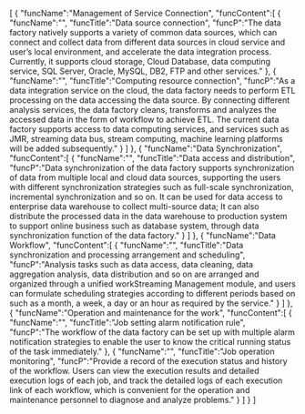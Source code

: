 [
	{
		"funcName":"Management of Service Connection",
		"funcContent":[
			{
				"funcName":"",
				"funcTitle":"Data source connection",
				"funcP":"The data factory natively supports a variety of common data sources, which can connect and collect data from different data sources in cloud service and user’s local environment, and accelerate the data integration process. Currently, it supports cloud storage, Cloud Database, data computing service, SQL Server, Oracle, MySQL, DB2, FTP and other services."
			},
			{
				"funcName":"",
				"funcTitle":"Computing resource connection",
				"funcP":"As a data integration service on the cloud, the data factory needs to perform ETL processing on the data accessing the data source. By connecting different analysis services, the data factory cleans, transforms and analyzes the accessed data in the form of workflow to achieve ETL. The current data factory supports access to data computing services, and services such as JMR, streaming data bus, stream computing, machine learning platforms will be added subsequently."
			}
		]
	},
	{
		"funcName":"Data Synchronization",
		"funcContent":[
			{
				"funcName":"",
				"funcTitle":"Data access and distribution",
				"funcP":"Data synchronization of the data factory supports synchronization of data from multiple local and cloud data sources, supporting the users with different synchronization strategies such as full-scale synchronization, incremental synchronization and so on. It can be used for data access to enterprise data warehouse to collect multi-source data; It can also distribute the processed data in the data warehouse to production system to support online business such as database system, through data synchronization function of the data factory."
			}
		]
	},
	{
		"funcName":"Data Workflow",
		"funcContent":[
			{
				"funcName":"",
				"funcTitle":"Data synchronization and processing arrangement and scheduling",
				"funcP":"Analysis tasks such as data access, data cleaning, data aggregation analysis, data distribution and so on are arranged and organized through a unified workStreaming Management module, and users can formulate scheduling strategies according to different periods based on such as a month, a week, a day or an hour as required by the service."
			}
		]
	},
	{
		"funcName":"Operation and maintenance for the work",
		"funcContent":[
			{
				"funcName":"",
				"funcTitle":"Job setting alarm notification rule",
				"funcP":"The workflow of the data factory can be set up with multiple alarm notification strategies to enable the user to know the critical running status of the task immediately."
			},
			{
				"funcName":"",
				"funcTitle":"Job operation monitoring",
				"funcP":"Provide a record of the execution status and history of the workflow. Users can view the execution results and detailed execution logs of each job, and track the detailed logs of each execution link of each workflow, which is convenient for the operation and maintenance personnel to diagnose and analyze problems."
			}
		]
	}
]